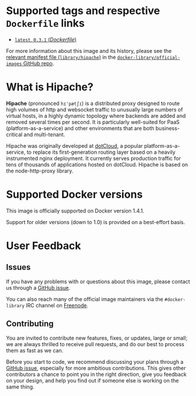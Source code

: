 # Supported tags and respective `Dockerfile` links

- [`latest`, `0.3.1` (*Dockerfile*)](https://github.com/dotcloud/hipache/blob/0.3.1/Dockerfile)

For more information about this image and its history, please see the [relevant
manifest file
(`library/hipache`)](https://github.com/docker-library/official-images/blob/master/library/hipache)
in the [`docker-library/official-images` GitHub
repo](https://github.com/docker-library/official-images).

# What is Hipache?

**Hipache** (pronounced `hɪ'pætʃɪ`) is a distributed proxy designed to route
high volumes of http and websocket traffic to unusually large numbers of virtual
hosts, in a highly dynamic topology where backends are added and removed several
times per second. It is particularly well-suited for PaaS
(platform-as-a-service) and other environments that are both business-critical
and multi-tenant.

Hipache was originally developed at [dotCloud](http://www.dotcloud.com), a
popular platform-as-a-service, to replace its first-generation routing layer
based on a heavily instrumented nginx deployment. It currently serves production
traffic for tens of thousands of applications hosted on dotCloud. Hipache is
based on the node-http-proxy library.

# Supported Docker versions

This image is officially supported on Docker version 1.4.1.

Support for older versions (down to 1.0) is provided on a best-effort basis.

# User Feedback

## Issues

If you have any problems with or questions about this image, please contact us
 through a [GitHub issue](https://github.com/dotcloud/hipache/issues).

You can also reach many of the official image maintainers via the
`#docker-library` IRC channel on [Freenode](https://freenode.net).

## Contributing

You are invited to contribute new features, fixes, or updates, large or small;
we are always thrilled to receive pull requests, and do our best to process them
as fast as we can.

Before you start to code, we recommend discussing your plans 
through a [GitHub issue](https://github.com/dotcloud/hipache/issues), especially for more ambitious
contributions. This gives other contributors a chance to point you in the right
direction, give you feedback on your design, and help you find out if someone
else is working on the same thing.
